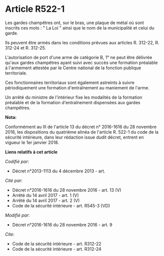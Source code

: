 # Article R522-1

Les gardes champêtres ont, sur le bras, une plaque de métal où sont inscrits ces mots : " La Loi " ainsi que le nom de la
municipalité et celui du garde. 

Ils peuvent être armés dans les conditions prévues aux articles R. 312-22, R. 312-24 et R. 312-25.

L'autorisation  de port d'une arme de catégorie B, 1° ne peut être délivrée qu'aux  gardes champêtres ayant suivi avec succès
une formation préalable à  l'armement attestée par le Centre national de la fonction publique  territoriale. 

Ces fonctionnaires territoriaux  sont également astreints à suivre périodiquement une formation  d'entraînement au maniement
de l'arme. 

Un arrêté  du ministre de l'intérieur fixe les modalités de la formation préalable  et de la formation d'entraînement
dispensées aux gardes champêtres.

**Nota:**

Conformément au III de l'article 13 du décret n° 2016-1616 du 28 novembre 2016, les dispositions du quatrième alinéa de
l'article R. 522-1 du code de la sécurité intérieure, dans leur rédaction issue dudit décret, entrent en vigueur le 1er
janvier 2018.

**Liens relatifs à cet article**

_Codifié par_:

  - Décret n°2013-1113 du 4 décembre 2013 - art.

_Cité par_:

  - Décret n°2016-1616 du 28 novembre 2016 - art. 13 (V)
  - Arrêté du 14 avril 2017 - art. 1 (V)
  - Arrêté du 14 avril 2017 - art. 2 (V)
  - Code de la sécurité intérieure - art. R545-3 (VD)

_Modifié par_:

  - Décret n°2016-1616 du 28 novembre 2016 - art. 9

_Cite_:

  - Code de la sécurité intérieure - art. R312-22
  - Code de la sécurité intérieure - art. R312-24
